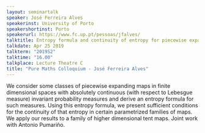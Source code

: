 ```yaml
---
layout: seminartalk
speaker: José Ferreira Alves
speakerinst: University of Porto
speakershortinst: Porto
speakerurl: https://www.fc.up.pt/pessoas/jfalves/
talktitle: Entropy formula and continuity of entropy for piecewise expanding maps
talkdate: Apr 25 2019
talkterm: "2019S2"
talktime: "16.00"
talkplace: Lecture Theatre C
title: "Pure Maths Colloquium - José Ferreira Alves"
---
```


We consider some classes of piecewise expanding maps in
finite dimensional spaces with absolutely continuous (with respect to
Lebesgue measure) invariant probability measures and derive an
entropy formula for such measures. Using this entropy formula, we
present sufficient conditions for the continuity of that entropy in
certain parametrized families of maps. We apply our results to a family
of higher dimensional tent maps. Joint work  with Antonio Pumariño.